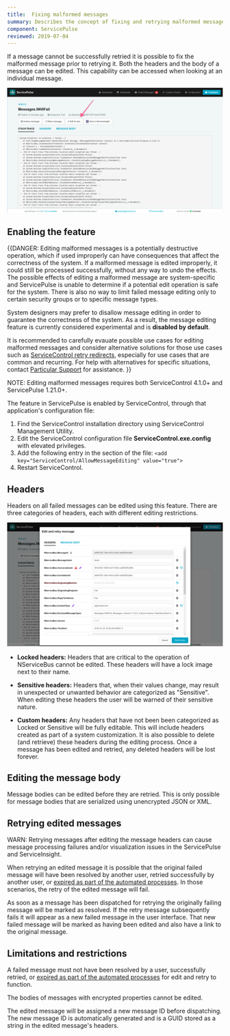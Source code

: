 ```yaml
---
title:  Fixing malformed messages
summary: Describes the concept of fixing and retrying malformed messages in ServicePulse
component: ServicePulse
reviewed: 2019-07-04
---
```


If a message cannot be successfully retried it is possible to fix the malformed message prior to retrying it. Both the headers and the body of a message can be edited. This capability can be accessed when looking at an individual message. 

![Edit Malformed Messages](images/edit-message-details.png 'width=500')

## Enabling the feature

{{DANGER:
Editing malformed messages is a potentially destructive operation, which if used improperly can have consequences that affect the correctness of the system. If a malformed message is edited improperly, it could still be processed successfully, without any way to undo the effects. The possible effects of editing a malformed message are system-specific and ServicePulse is unable to determine if a potential edit operation is safe for the system. There is also no way to limit failed message editing only to certain security groups or to specific message types.

System designers may prefer to disallow message editing in order to guarantee the correctness of the system. As a result, the message editing feature is currently considered experimental and is **disabled by default**.

It is recommended to carefully evauate possible use cases for editing malformed messages and consider alternative solutions for those use cases such as [ServiceControl retry redirects](/samples/servicecontrol/fix-messages/), especially for use cases that are common and recurring. For help with alternatives for specific situations, contact [Particular Support](https://particular.net/support) for assistance.
}}

NOTE: Editing malformed messages requires both ServiceControl 4.1.0+ and ServicePulse 1.21.0+.

The feature in ServicePulse is enabled by ServiceControl, through that application's configuration file:

1. Find the ServiceControl installation directory using ServiceControl Management Utility.
1. Edit the ServiceControl configuration file **ServiceControl.exe.config** with elevated privileges. 
1. Add the following entry in the <appSettings> section of the file:
      `<add key="ServiceControl/AllowMessageEditing" value="true">`
1. Restart ServiceControl.

## Headers

Headers on all failed messages can be edited using this feature. There are three categories of headers, each with different editing restrictions.

![Editing Headers](images/edit-message-headers.png 'width=500')

* **Locked headers:** Headers that are critical to the operation of NServiceBus cannot be edited. These headers will have a lock image next to their name.

* **Sensitive headers:** Headers that, when their values change, may result in unexpected or unwanted behavior are categorized as "Sensitive". When editing these headers the user will be warned of their sensitive nature.

* **Custom headers:** Any headers that have not been been categorized as Locked or Sensitive will be fully editable. This will include headers created as part of a system customization. It is also possible to delete (and retrieve) these headers during the editing process. Once a message has been edited and retried, any deleted headers will be lost forever.

## Editing the message body

Message bodies can be edited before they are retried. This is only possible for message bodies that are serialized using unencrypted JSON or XML.

## Retrying edited messages

WARN: Retrying messages after editing the message headers can cause message processing failures and/or visualization issues in the ServicePulse and ServiceInsight.

When retrying an edited message it is possible that the original failed message will have been resolved by another user, retried successfully by another user, or [expired as part of the automated processes](/servicecontrol/how-purge-expired-data.md). In those scenarios, the retry of the edited message will fail.

As soon as a message has been dispatched for retrying the originally failing message will be marked as resolved. If the retry message subsequently fails it will appear as a new failed message in the user interface. That new failed message will be marked as having been edited and also have a link to the original message.


## Limitations and restrictions

A failed message must not have been resolved by a user, successfully retried, or [expired as part of the automated processes](/servicecontrol/how-purge-expired-data.md) for edit and retry to function.

The bodies of messages with encrypted properties cannot be edited.

The edited message will be assigned a new message ID before dispatching. The new message ID is automatically generated and is a GUID stored as a string in the edited message's headers.
